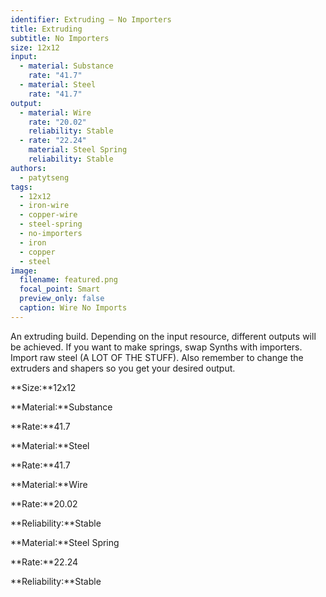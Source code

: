 ```yaml
---
identifier: Extruding – No Importers
title: Extruding
subtitle: No Importers
size: 12x12
input:
  - material: Substance
    rate: "41.7"
  - material: Steel
    rate: "41.7"
output:
  - material: Wire
    rate: "20.02"
    reliability: Stable
  - rate: "22.24"
    material: Steel Spring
    reliability: Stable
authors:
  - patytseng
tags:
  - 12x12
  - iron-wire
  - copper-wire
  - steel-spring
  - no-importers
  - iron
  - copper
  - steel
image:
  filename: featured.png
  focal_point: Smart
  preview_only: false
  caption: Wire No Imports
---
```

An extruding build. Depending on the input resource, different outputs will be achieved. If you want to make springs, swap Synths with importers. Import raw steel (A LOT OF THE STUFF). Also remember to change the extruders and shapers so you get your desired output.

**Size:**12x12

**Material:**Substance

**Rate:**41.7

**Material:**Steel

**Rate:**41.7

**Material:**Wire

**Rate:**20.02

**Reliability:**Stable

**Material:**Steel Spring

**Rate:**22.24

**Reliability:**Stable